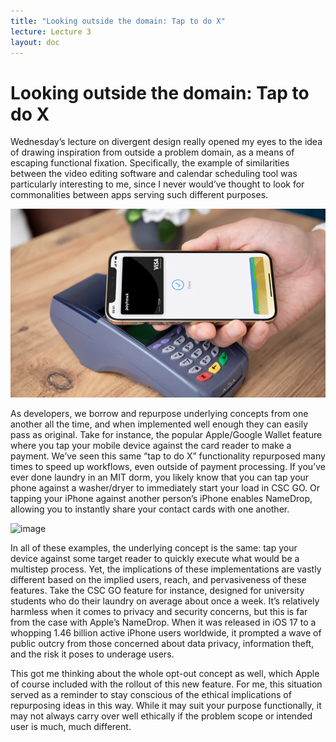 ```yaml
---
title: "Looking outside the domain: Tap to do X"
lecture: Lecture 3
layout: doc
---
```


# Looking outside the domain: Tap to do X

Wednesday’s lecture on divergent design really opened my eyes to the idea of drawing inspiration from outside a problem domain, as a means of escaping functional fixation. Specifically, the example of similarities between the video editing software and calendar scheduling tool was particularly interesting to me, since I never would’ve thought to look for commonalities between apps serving such different purposes.

![Apple Pay image](../images/blog_photos/img_1.png)

As developers, we borrow and repurpose underlying concepts from one another all the time, and when implemented well enough they can easily pass as original. Take for instance, the popular Apple/Google Wallet feature where you tap your mobile device against the card reader to make a payment. We’ve seen this same “tap to do X” functionality repurposed many times to speed up workflows, even outside of payment processing. If you’ve ever done laundry in an MIT dorm, you likely know that you can tap your phone against a washer/dryer to immediately start your load in CSC GO. Or tapping your iPhone against another person’s iPhone enables NameDrop, allowing you to instantly share your contact cards with one another.

![ image](../images/blog_photos/img.png)

In all of these examples, the underlying concept is the same: tap your device against some target reader to quickly execute what would be a multistep process. Yet, the implications of these implementations are vastly different based on the implied users, reach, and pervasiveness of these features. Take the CSC GO feature for instance, designed for university students who do their laundry on average about once a week. It’s relatively harmless when it comes to privacy and security concerns, but this is far from the case with Apple’s NameDrop. When it was released in iOS 17 to a whopping 1.46 billion active iPhone users worldwide, it prompted a wave of public outcry from those concerned about data privacy, information theft, and the risk it poses to underage users. 

This got me thinking about the whole opt-out concept as well, which Apple of course included with the rollout of this new feature. For me, this situation served as a reminder to stay conscious of the ethical implications of repurposing ideas in this way. While it may suit your purpose functionally, it may not always carry over well ethically if the problem scope or intended user is much, much different.